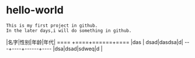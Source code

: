 # hello-world

```
This is my first project in github.
In the later days,i will do something in github.
```

|名字|性别|年龄|年代|
==== +====+======+====
|das | dsad|dasdsa|d|
---+----+------+----
|dsa|dsad|sdweq|d  |
    
